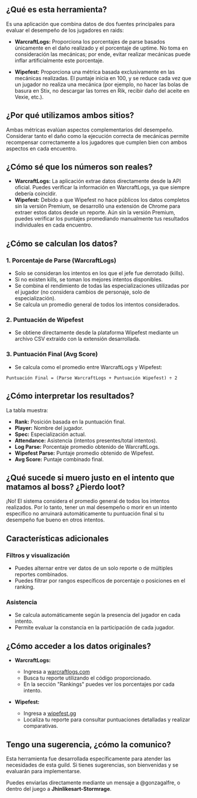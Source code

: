## ¿Qué es esta herramienta?

Es una aplicación que combina datos de dos fuentes principales para evaluar el desempeño de los jugadores en raids:

- **WarcraftLogs:** Proporciona los porcentajes de parse basados únicamente en el daño realizado y el porcentaje de uptime. No toma en consideración las mecánicas; por ende, evitar realizar mecánicas puede inflar artificialmente este porcentaje.

- **Wipefest:** Proporciona una métrica basada exclusivamente en las mecánicas realizadas. El puntaje inicia en 100, y se reduce cada vez que un jugador no realiza una mecánica (por ejemplo, no hacer las bolas de basura en Stix, no descargar las torres en Rik, recibir daño del aceite en Vexie, etc.).

## ¿Por qué utilizamos ambos sitios?

Ambas métricas evalúan aspectos complementarios del desempeño. Considerar tanto el daño como la ejecución correcta de mecánicas permite recompensar correctamente a los jugadores que cumplen bien con ambos aspectos en cada encuentro.

## ¿Cómo sé que los números son reales?

- **WarcraftLogs:** La aplicación extrae datos directamente desde la API oficial. Puedes verificar la información en WarcraftLogs, ya que siempre debería coincidir.
- **Wipefest:** Debido a que Wipefest no hace públicos los datos completos sin la versión Premium, se desarrolló una extensión de Chrome para extraer estos datos desde un reporte. Aún sin la versión Premium, puedes verificar los puntajes promediando manualmente tus resultados individuales en cada encuentro.

## ¿Cómo se calculan los datos?

### 1. Porcentaje de Parse (WarcraftLogs)
- Solo se consideran los intentos en los que el jefe fue derrotado (kills).
- Si no existen kills, se toman los mejores intentos disponibles.
- Se combina el rendimiento de todas las especializaciones utilizadas por el jugador (no considera cambios de personaje, solo de especialización).
- Se calcula un promedio general de todos los intentos considerados.

### 2. Puntuación de Wipefest
- Se obtiene directamente desde la plataforma Wipefest mediante un archivo CSV extraído con la extensión desarrollada.

### 3. Puntuación Final (Avg Score)
- Se calcula como el promedio entre WarcraftLogs y Wipefest:

```
Puntuación Final = (Parse WarcraftLogs + Puntuación Wipefest) ÷ 2
```

## ¿Cómo interpretar los resultados?

La tabla muestra:
- **Rank:** Posición basada en la puntuación final.
- **Player:** Nombre del jugador.
- **Spec:** Especialización actual.
- **Attendance:** Asistencia (intentos presentes/total intentos).
- **Log Parse:** Porcentaje promedio obtenido de WarcraftLogs.
- **Wipefest Parse:** Puntaje promedio obtenido de Wipefest.
- **Avg Score:** Puntaje combinado final.

## ¿Qué sucede si muero justo en el intento que matamos al boss? ¿Pierdo loot?

¡No! El sistema considera el promedio general de todos los intentos realizados. Por lo tanto, tener un mal desempeño o morir en un intento específico no arruinará automáticamente tu puntuación final si tu desempeño fue bueno en otros intentos.

## Características adicionales

### Filtros y visualización
- Puedes alternar entre ver datos de un solo reporte o de múltiples reportes combinados.
- Puedes filtrar por rangos específicos de porcentaje o posiciones en el ranking.

### Asistencia
- Se calcula automáticamente según la presencia del jugador en cada intento.
- Permite evaluar la constancia en la participación de cada jugador.

## ¿Cómo acceder a los datos originales?

- **WarcraftLogs:**
  - Ingresa a [warcraftlogs.com](https://warcraftlogs.com)
  - Busca tu reporte utilizando el código proporcionado.
  - En la sección "Rankings" puedes ver los porcentajes por cada intento.

- **Wipefest:**
  - Ingresa a [wipefest.gg](https://wipefest.gg)
  - Localiza tu reporte para consultar puntuaciones detalladas y realizar comparativas.

## Tengo una sugerencia, ¿cómo la comunico?

Esta herramienta fue desarrollada específicamente para atender las necesidades de esta guild. Si tienes sugerencias, son bienvenidas y se evaluarán para implementarse.

Puedes enviarlas directamente mediante un mensaje a @gonzagalfre, o dentro del juego a **Jhinlikesart-Stormrage**.